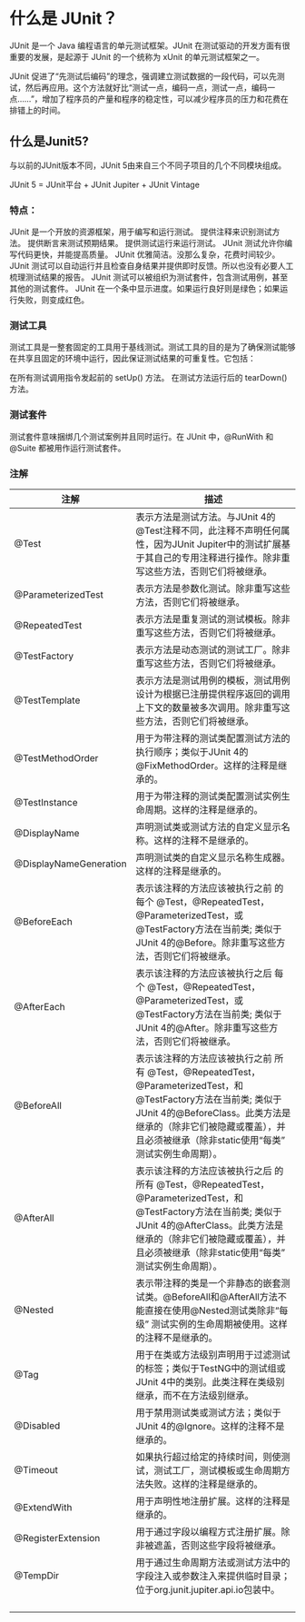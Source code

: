 # 什么是 JUnit？

JUnit 是一个 Java 编程语言的单元测试框架。JUnit 在测试驱动的开发方面有很重要的发展，是起源于 JUnit 的一个统称为 xUnit 的单元测试框架之一。

JUnit 促进了“先测试后编码”的理念，强调建立测试数据的一段代码，可以先测试，然后再应用。这个方法就好比“测试一点，编码一点，测试一点，编码一点……”，增加了程序员的产量和程序的稳定性，可以减少程序员的压力和花费在排错上的时间。

##  什么是Junit5?

与以前的JUnit版本不同，JUnit 5由来自三个不同子项目的几个不同模块组成。

JUnit 5 = JUnit平台 + JUnit Jupiter + JUnit Vintage

### 特点：

JUnit 是一个开放的资源框架，用于编写和运行测试。
提供注释来识别测试方法。
提供断言来测试预期结果。
提供测试运行来运行测试。
JUnit 测试允许你编写代码更快，并能提高质量。
JUnit 优雅简洁。没那么复杂，花费时间较少。
JUnit 测试可以自动运行并且检查自身结果并提供即时反馈。所以也没有必要人工梳理测试结果的报告。
JUnit 测试可以被组织为测试套件，包含测试用例，甚至其他的测试套件。
JUnit 在一个条中显示进度。如果运行良好则是绿色；如果运行失败，则变成红色。

### 测试工具

测试工具是一整套固定的工具用于基线测试。测试工具的目的是为了确保测试能够在共享且固定的环境中运行，因此保证测试结果的可重复性。它包括：

在所有测试调用指令发起前的 setUp() 方法。
在测试方法运行后的 tearDown() 方法。

### 测试套件

测试套件意味捆绑几个测试案例并且同时运行。在 JUnit 中，@RunWith 和 @Suite 都被用作运行测试套件。

###  注解

| 注解                   | 描述                                                         |
| ---------------------- | ------------------------------------------------------------ |
| @Test                  | 表示方法是测试方法。与JUnit 4的@Test注释不同，此注释不声明任何属性，因为JUnit Jupiter中的测试扩展基于其自己的专用注释进行操作。除非重写这些方法，否则它们将被继承。 |
| @ParameterizedTest     | 表示方法是参数化测试。除非重写这些方法，否则它们将被继承。   |
| @RepeatedTest          | 表示方法是重复测试的测试模板。除非重写这些方法，否则它们将被继承。 |
| @TestFactory           | 表示方法是动态测试的测试工厂。除非重写这些方法，否则它们将被继承。 |
| @TestTemplate          | 表示方法是测试用例的模板，测试用例设计为根据已注册提供程序返回的调用上下文的数量被多次调用。除非重写这些方法，否则它们将被继承。 |
| @TestMethodOrder       | 用于为带注释的测试类配置测试方法的执行顺序；类似于JUnit 4的@FixMethodOrder。这样的注释是继承的。 |
| @TestInstance          | 用于为带注释的测试类配置测试实例生命周期。这样的注释是继承的。 |
| @DisplayName           | 声明测试类或测试方法的自定义显示名称。这样的注释不是继承的。 |
| @DisplayNameGeneration | 声明测试类的自定义显示名称生成器。这样的注释是继承的。       |
| @BeforeEach            | 表示该注释的方法应该被执行之前 的每个 @Test，@RepeatedTest，@ParameterizedTest，或@TestFactory方法在当前类; 类似于JUnit 4的@Before。除非重写这些方法，否则它们将被继承。 |
| @AfterEach             | 表示该注释的方法应该被执行之后 每个 @Test，@RepeatedTest，@ParameterizedTest，或@TestFactory方法在当前类; 类似于JUnit 4的@After。除非重写这些方法，否则它们将被继承。 |
| @BeforeAll             | 表示该注释的方法应该被执行之前 所有 @Test，@RepeatedTest，@ParameterizedTest，和@TestFactory方法在当前类; 类似于JUnit 4的@BeforeClass。此类方法是继承的（除非它们被隐藏或覆盖），并且必须被继承（除非static使用“每类” 测试实例生命周期）。 |
| @AfterAll              | 表示该注释的方法应该被执行之后 的所有 @Test，@RepeatedTest，@ParameterizedTest，和@TestFactory方法在当前类; 类似于JUnit 4的@AfterClass。此类方法是继承的（除非它们被隐藏或覆盖），并且必须被继承（除非static使用“每类” 测试实例生命周期）。 |
| @Nested                | 表示带注释的类是一个非静态的嵌套测试类。@BeforeAll和@AfterAll方法不能直接在使用@Nested测试类除非“每级” 测试实例的生命周期被使用。这样的注释不是继承的。 |
| @Tag                   | 用于在类或方法级别声明用于过滤测试的标签；类似于TestNG中的测试组或JUnit 4中的类别。此类注释在类级别继承，而不在方法级别继承。 |
| @Disabled              | 用于禁用测试类或测试方法；类似于JUnit 4的@Ignore。这样的注释不是继承的。 |
| @Timeout               | 如果执行超过给定的持续时间，则使测试，测试工厂，测试模板或生命周期方法失败。这样的注释是继承的。 |
| @ExtendWith            | 用于声明性地注册扩展。这样的注释是继承的。                   |
| @RegisterExtension     | 用于通过字段以编程方式注册扩展。除非被遮盖，否则这些字段将被继承。 |
| @TempDir               | 用于通过生命周期方法或测试方法中的字段注入或参数注入来提供临时目录；位于org.junit.jupiter.api.io包装中。 |
|                        |                                                              |
|                        |                                                              |
|                        |                                                              |
|                        |                                                              |